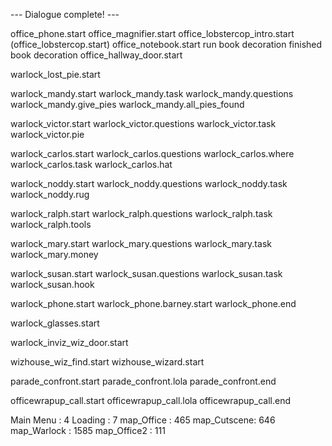--- Dialogue complete! ---

office_phone.start
office_magnifier.start
office_lobstercop_intro.start
(office_lobstercop.start)
office_notebook.start
run book decoration
finished book decoration
office_hallway_door.start

warlock_lost_pie.start

warlock_mandy.start
warlock_mandy.task
warlock_mandy.questions
warlock_mandy.give_pies
warlock_mandy.all_pies_found

warlock_victor.start
warlock_victor.questions
warlock_victor.task
warlock_victor.pie

warlock_carlos.start
warlock_carlos.questions
warlock_carlos.where
warlock_carlos.task
warlock_carlos.hat

warlock_noddy.start
warlock_noddy.questions
warlock_noddy.task
warlock_noddy.rug

warlock_ralph.start
warlock_ralph.questions
warlock_ralph.task
warlock_ralph.tools

warlock_mary.start
warlock_mary.questions
warlock_mary.task
warlock_mary.money

warlock_susan.start
warlock_susan.questions
warlock_susan.task
warlock_susan.hook

warlock_phone.start
warlock_phone.barney.start
warlock_phone.end

warlock_glasses.start

warlock_inviz_wiz_door.start

wizhouse_wiz_find.start
wizhouse_wizard.start

parade_confront.start
parade_confront.lola
parade_confront.end

officewrapup_call.start
officewrapup_call.lola
officewrapup_call.end

Main Menu   : 4
Loading     : 7
map_Office  : 465
map_Cutscene: 646
map_Warlock : 1585
map_Office2 : 111
